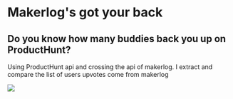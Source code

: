 # Makerlog's got your back
## Do you know how many buddies back you up on ProductHunt?


Using ProductHunt api and crossing the api of makerlog. I extract and compare the list of users upvotes come from makerlog



![](https://ph-files.imgix.net/db99e2d4-aaa7-48fd-961e-e3b0602d48fe?auto=format&auto=compress&codec=mozjpeg&cs=strip)
